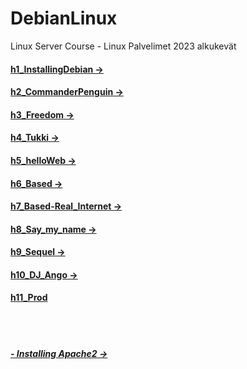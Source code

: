 # DebianLinux
Linux Server Course - Linux Palvelimet 2023 alkukevät


#### [h1_InstallingDebian ->](https://github.com/LiljestromNadja/DebianLinux/blob/main/h1_InstallingDebian.md)  
#### [h2_CommanderPenguin ->](https://github.com/LiljestromNadja/DebianLinux/blob/main/h2_CommanderPenguin.md)  
#### [h3_Freedom ->](https://github.com/LiljestromNadja/DebianLinux/blob/main/h3_Freedom.md)  
#### [h4_Tukki ->](https://github.com/LiljestromNadja/DebianLinux/blob/main/h4_Tukki.md)  
#### [h5_helloWeb ->](https://github.com/LiljestromNadja/DebianLinux/blob/main/h5_helloWeb.md)  
#### [h6_Based ->](https://github.com/LiljestromNadja/DebianLinux/blob/main/h6_Based.md)  
#### [h7_Based-Real_Internet ->](https://github.com/LiljestromNadja/DebianLinux/blob/main/h7_Based-Real_Internet.md)  
#### [h8_Say_my_name ->](https://github.com/LiljestromNadja/DebianLinux/blob/main/h8_Say_my_name.md)  
#### [h9_Sequel ->](https://github.com/LiljestromNadja/DebianLinux/blob/main/h9_Sequel.md)  
#### [h10_DJ_Ango ->](https://github.com/LiljestromNadja/DebianLinux/blob/main/h10_DJ_Ango.md)  
#### [h11_Prod](https://github.com/LiljestromNadja/DebianLinux/blob/main/h11_Prod.md)
<br></br>

##### [- Installing Apache2 ->](https://github.com/LiljestromNadja/DebianLinux/blob/main/InstallingApache2.md)


